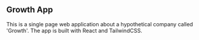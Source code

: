 ## Growth App

This is a single page web application about a hypothetical company called 'Growth'. The app is built with React and TailwindCSS.

